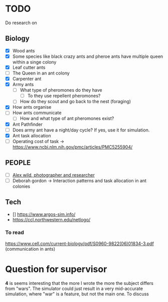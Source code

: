 # TODO

Do research on

## Biology

- [x] Wood ants
- [x] Some species like black crazy ants and pheroe ants have multiple queen within a singe colony
- [x] Leaf cutter ants
- [ ] The Queen in an ant colony
- [x] Carpenter ant
- [x] Army ants
  - [ ] What type of pheromones do they have
    - [ ] To they use repellent pheromones?
  - [ ] How do they scout and go back to the nest (foraging)
- [x] How ants organise
- [ ] How ants communicate
  - [ ] How and what type of ant pheromones exist?
- [x] Ant Pathfinder 
- [ ] Does army ant have a night/day cycle? If yes, use it for simulation.
- [x] Ant task allocation
- [ ] Operating cost of task -> https://www.ncbi.nlm.nih.gov/pmc/articles/PMC5255904/

## PEOPLE

- [ ] [Alex wild, photographer and researcher](https://www.alexanderwild.com)
- [ ] Deborah gordon -> Interaction patterns and task allocation in ant colonies

## Tech

- [] https://www.argos-sim.info/
- https://ccl.northwestern.edu/netlogo/

### To read

https://www.cell.com/current-biology/pdf/S0960-9822(06)01834-3.pdf (communication in ants)

# Question for supervisor

**4** is seems interesting that the more I wrote the more the subject differs from "wars". The simulator could just result in a very mid-accurate simulation, where "war" is a feature, but not the main one. To discuss



